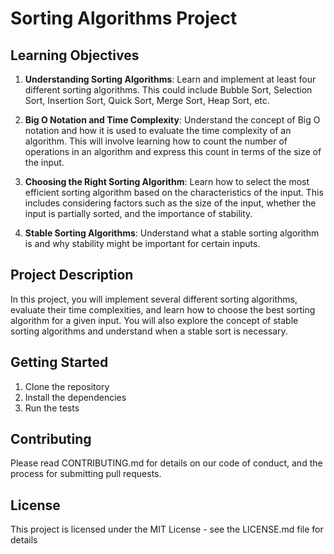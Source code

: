 # Sorting Algorithms Project

## Learning Objectives

1. **Understanding Sorting Algorithms**: Learn and implement at least four different sorting algorithms. This could include Bubble Sort, Selection Sort, Insertion Sort, Quick Sort, Merge Sort, Heap Sort, etc.

2. **Big O Notation and Time Complexity**: Understand the concept of Big O notation and how it is used to evaluate the time complexity of an algorithm. This will involve learning how to count the number of operations in an algorithm and express this count in terms of the size of the input.

3. **Choosing the Right Sorting Algorithm**: Learn how to select the most efficient sorting algorithm based on the characteristics of the input. This includes considering factors such as the size of the input, whether the input is partially sorted, and the importance of stability.

4. **Stable Sorting Algorithms**: Understand what a stable sorting algorithm is and why stability might be important for certain inputs.

## Project Description

In this project, you will implement several different sorting algorithms, evaluate their time complexities, and learn how to choose the best sorting algorithm for a given input. You will also explore the concept of stable sorting algorithms and understand when a stable sort is necessary.

## Getting Started

1. Clone the repository
2. Install the dependencies
3. Run the tests

## Contributing

Please read CONTRIBUTING.md for details on our code of conduct, and the process for submitting pull requests.

## License

This project is licensed under the MIT License - see the LICENSE.md file for details

